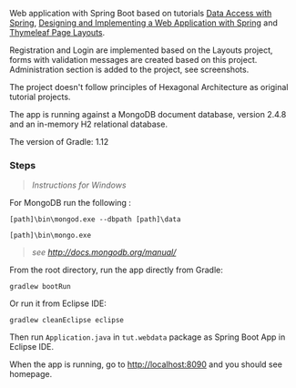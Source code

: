 Web application with Spring Boot based on tutorials 
[Data Access with Spring](http://spring.io/guides/tutorials/data/), 
[Designing and Implementing a Web Application with Spring](http://spring.io/guides/tutorials/web/) and 
[Thymeleaf Page Layouts](http://www.thymeleaf.org/layouts.html).

Registration and Login are implemented based on the Layouts project, forms with validation messages are created based on this project.
Administration section is added to the project, see screenshots.

The project doesn't follow principles of Hexagonal Architecture as original tutorial projects.

The app is running against a MongoDB document database, version 2.4.8 and an in-memory H2 relational database.

The version of Gradle: 1.12

### Steps

> _Instructions for Windows_

For MongoDB run the following :

```
[path]\bin\mongod.exe --dbpath [path]\data
```

``` 
[path]\bin\mongo.exe
```

> _see http://docs.mongodb.org/manual/_

From the root directory, run the app directly from Gradle:

``` 
gradlew bootRun
``` 

Or run it from Eclipse IDE:

``` 
gradlew cleanEclipse eclipse
``` 

Then run `Application.java` in `tut.webdata` package as Spring Boot App in Eclipse IDE.

When the app is running, go to <http://localhost:8090> and you should see homepage.